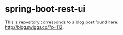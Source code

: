 # spring-boot-rest-ui

This is repository corresponds to a blog post found here: http://blog.swiggs.co/?p=112.
